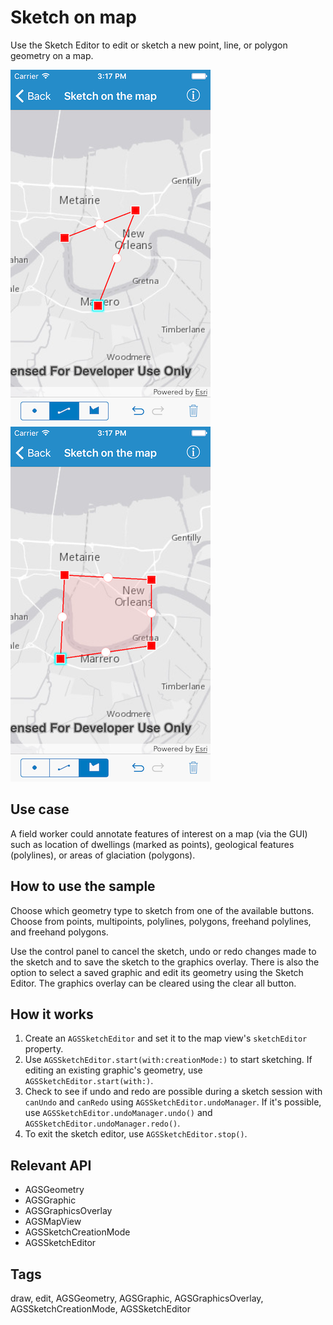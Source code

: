 # Sketch on map

Use the Sketch Editor to edit or sketch a new point, line, or polygon geometry on a map.

![Image of sketch on map 1](sketch-on-map-1.png)
![Image of sketch on map 2](sketch-on-map-2.png)

## Use case

A field worker could annotate features of interest on a map (via the GUI) such as location of dwellings (marked as points), geological features (polylines), or areas of glaciation (polygons).

## How to use the sample

Choose which geometry type to sketch from one of the available buttons. Choose from points, multipoints, polylines, polygons, freehand polylines, and freehand polygons.

Use the control panel to cancel the sketch, undo or redo changes made to the sketch and to save the sketch to the graphics overlay. There is also the option to select a saved graphic and edit its geometry using the Sketch Editor. The graphics overlay can be cleared using the clear all button.

## How it works

1. Create an `AGSSketchEditor` and set it to the map view's `sketchEditor` property.
2. Use `AGSSketchEditor.start(with:creationMode:)` to start sketching. If editing an existing graphic's geometry, use `AGSSketchEditor.start(with:)`.
3. Check to see if undo and redo are possible during a sketch session with `canUndo` and `canRedo` using `AGSSketchEditor.undoManager`. If it's possible, use `AGSSketchEditor.undoManager.undo()` and `AGSSketchEditor.undoManager.redo()`.
4. To exit the sketch editor, use `AGSSketchEditor.stop()`.

## Relevant API

* AGSGeometry
* AGSGraphic
* AGSGraphicsOverlay
* AGSMapView
* AGSSketchCreationMode
* AGSSketchEditor

## Tags

draw, edit, AGSGeometry, AGSGraphic, AGSGraphicsOverlay, AGSSketchCreationMode, AGSSketchEditor

